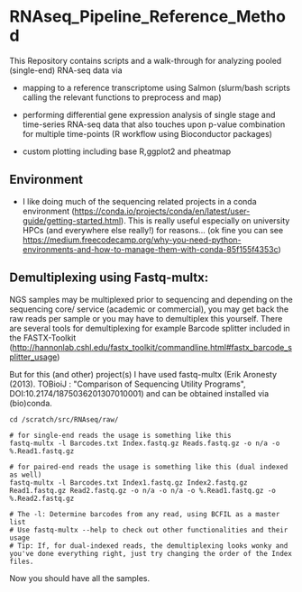 RNAseq_Pipeline_Reference_Method
================================
This Repository contains scripts and a walk-through for analyzing pooled (single-end) RNA-seq data via 
- mapping to a reference transcriptome using Salmon (slurm/bash scripts calling the relevant functions to preprocess and map)

- performing differential gene expression analysis of single stage and time-series RNA-seq data that also touches upon p-value combination for multiple time-points (R workflow using Bioconductor packages)

- custom plotting including base R,ggplot2 and pheatmap

## Environment
- I like doing much of the sequencing related projects in a conda environment (https://conda.io/projects/conda/en/latest/user-guide/getting-started.html). This is really useful especially on university HPCs (and everywhere else really!) for reasons... (ok fine you can see https://medium.freecodecamp.org/why-you-need-python-environments-and-how-to-manage-them-with-conda-85f155f4353c)

## Demultiplexing using Fastq-multx:
NGS samples may be multiplexed prior to sequencing and depending on the sequencing core/ service (academic or commercial), you may get back the raw reads per sample or you may have to demultiplex this yourself. There are several tools for demultiplexing for example Barcode splitter included in the FASTX-Toolkit (http://hannonlab.cshl.edu/fastx_toolkit/commandline.html#fastx_barcode_splitter_usage)

But for this (and other) project(s) I have used fastq-multx (Erik Aronesty (2013). TOBioiJ : "Comparison of Sequencing Utility Programs", DOI:10.2174/1875036201307010001) and can be obtained installed via (bio)conda. 

```
cd /scratch/src/RNAseq/raw/

# for single-end reads the usage is something like this
fastq-multx -l Barcodes.txt Index.fastq.gz Reads.fastq.gz -o n/a -o %.Read1.fastq.gz 

# for paired-end reads the usage is something like this (dual indexed as well)
fastq-multx -l Barcodes.txt Index1.fastq.gz Index2.fastq.gz Read1.fastq.gz Read2.fastq.gz -o n/a -o n/a -o %.Read1.fastq.gz -o %.Read2.fastq.gz

# The -l: Determine barcodes from any read, using BCFIL as a master list
# Use fastq-multx --help to check out other functionalities and their usage
# Tip: If, for dual-indexed reads, the demultiplexing looks wonky and you've done everything right, just try changing the order of the Index files.

```
Now you should have all the samples.
